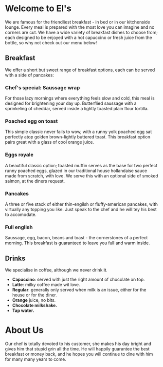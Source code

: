 # Welcome to El's
We are famous for the friendliest breakfast - in bed or in our kitchenside lounge.
Every meal is prepared with the most love you can imagine and no corners are cut.
We have a wide variety of breakfast dishes to choose from; each designed to be enjoyed with a hot capuccino or fresh juice from the bottle, so why not check out our menu below!

## Breakfast
We offer a short but sweet range of breakfast options, each can be served with a side of pancakes:

### Chef's special: Saussage wrap
For those lazy mornings where everything feels slow and cold, this meal is designed for brightening your day up.
Butterflied saussage with a sprinkeling of cheddar, served inside a lightly toasted plain flour tortilla.

### Poached egg on toast
This simple classic never fails to wow, with a runny yolk poached egg sat perfectly atop golden brown-lightly buttered toast.
This breakfast option pairs great with a glass of cool orange juice.

### Eggs royale
A beautiful classic option; toasted muffin serves as the base for two perfect runny poached eggs, glazed in our traditional house hollandaise sauce made from scratch, with love.
We serve this with an optional side of smoked salmon, at the diners request.

### Pancakes
A three or five stack of either thin-engilsh or fluffy-american pancakes, with virtually any topping you like.
Just speak to the chef and he will tey his best to accomodate.

### Full english
Saussage, egg, bacon, beans and toast - the cornerstones of a perfect morning.
This breakfast is guaranteed to leave you full and warm inside.


## Drinks
We specialise in coffee, although we never drink it.
- **Capuccino**: served with just the right amount of chocolate on top.
- **Latte**: milky coffee made wit love.
- **Regular**: generally only served when milk is an issue, either for the house or for the diner.
- **Orange** juice, no bits.
- **Chocolate milkshake.**
- **Tap water.**

# About Us
Our chef is totally devoted to his customer, she makes his day bright and gives him that stupid grin all the time.
He will happily guarantee the best breakfast or money back, and he hopes you will continue to dine with him for many many years to come.
